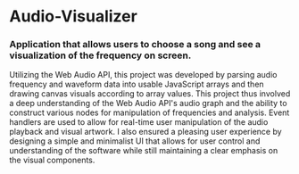 # Audio-Visualizer

### Application that allows users to choose a song and see a visualization of the frequency on screen.

Utilizing the Web Audio API, this project was developed by parsing audio frequency and waveform data into usable JavaScript arrays and then drawing canvas visuals according to array values. This project thus involved a deep understanding of the Web Audio API's audio graph and the ability to construct various nodes for manipulation of frequencies and analysis. Event handlers are used to allow for real-time user manipulation of the audio playback and visual artwork. I also ensured a pleasing user experience by designing a simple and minimalist UI that allows for user control and understanding of the software while still maintaining a clear emphasis on the visual components.
